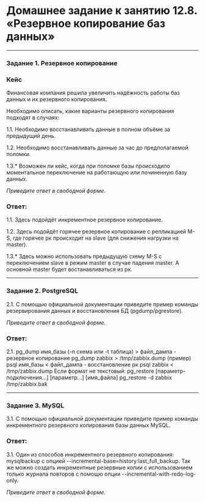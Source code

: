# Домашнее задание к занятию 12.8. «Резервное копирование баз данных»

---

### Задание 1. Резервное копирование

### Кейс
Финансовая компания решила увеличить надёжность работы баз данных и их резервного копирования. 

Необходимо описать, какие варианты резервного копирования подходят в случаях: 

1.1. Необходимо восстанавливать данные в полном объёме за предыдущий день.

1.2. Необходимо восстанавливать данные за час до предполагаемой поломки.

1.3.* Возможен ли кейс, когда при поломке базы происходило моментальное переключение на работающую или починенную базу данных.

*Приведите ответ в свободной форме.*

### Ответ:

1.1. Здесь подойдёт инкрементное резервное копирование.

1.2. Здесь подойдёт горячее резервное копирование с репликацией M-S,
 где горячее рк происходит на slave (для снижения нагрузки на master).

1.3.* Здесь можно использовать предыдущую схему M-S с переключением slave в режим master в случае падения master.
А основной master будет востанавливаться из рк.

---

### Задание 2. PostgreSQL

2.1. С помощью официальной документации приведите пример команды резервирования данных и восстановления БД (pgdump/pgrestore).

*Приведите ответ в свободной форме.*

### Ответ:

2.1. pg_dump имя_базы (-n схема или -t таблица) > файл_дампа - резервное копирование
     pg_dump zabbix > /tmp/zabbix.dump (пример)
     psql имя_базы < файл_дампа - восстановление рк
     psql zabbix < /tmp/zabbix.dump
Если формат не текстовый:
     pg_restore [параметр-подключения...] [параметр...] [имя_файла]
     pg_restore -d zabbix /tmp/zabbix.bak
     


---

### Задание 3. MySQL

3.1. С помощью официальной документации приведите пример команды инкрементного резервного копирования базы данных MySQL. 

### Ответ: 

3.1. Один из способов инкрементного резервного копирования: mysqlbackup с опцией  --incremental-base=history:last_full_backup.
Так же можно создать инкрементные резервные копии с использованием только журнала повторов с помощю опции --incremental-with-redo-log-only.

*Приведите ответ в свободной форме.*
